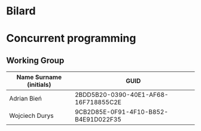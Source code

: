 # Bilard

# Concurrent programming

## Working Group

| Name Surname (initials) | GUID                                     |
| ----------------------- | ---------------------------------------- |
| Adrian Bień             | 2BDD5B20-0390-40E1-AF68-16F718855C2E     |
| Wojciech Durys          | 9CB2D85E-0F91-4F10-B852-B4E91D022F35     |
